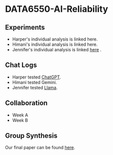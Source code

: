 # DATA6550-AI-Reliability
## Experiments <br>
- Harper's individual analysis is linked here. <br>
- Himani's individual analysis is linked here. <br>
- Jennifer's individual analysis is linked [here](Module%207%20-%20Individual%20Analysis%20-%20Sika.pdf)
 . <br>

## Chat Logs <br>
- Harper tested [ChatGPT](KatesH_Chat_Logs.pdf). <br>
- Himani tested Gemini. <br>
- Jennifer tested [Llama](Module%207%20-%20Chat%20Logs%20-%20Sika.docx.pdf).


## Collaboration <br>
- Week A <br>
- Week B <br>

## Group Synthesis <br>
Our final paper can be found [here](https://mtmailmtsu-my.sharepoint.com/:w:/g/personal/hek2t_mtmail_mtsu_edu/Ee--bGOm3xNBki04fp-29dMBypMgtO8d_jspBNyy2B7zEw?e=PA6bSG). <br>
